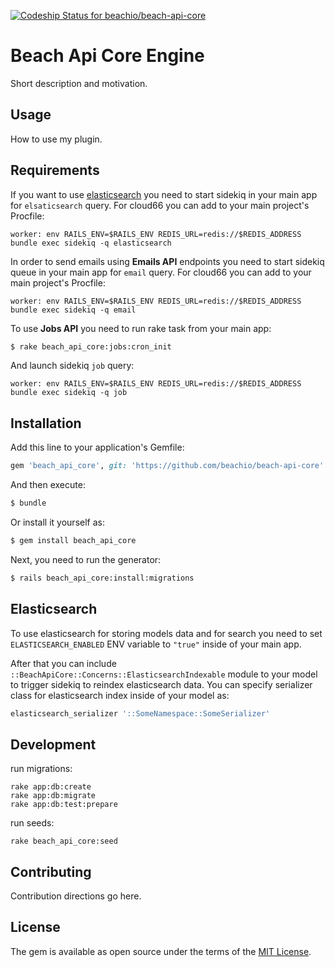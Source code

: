 [ ![Codeship Status for beachio/beach-api-core](https://app.codeship.com/projects/0589cfb0-ccde-0134-cf09-32338ebbb7ed/status?branch=master)](https://app.codeship.com/projects/200292)

# Beach Api Core Engine
Short description and motivation.

## Usage
How to use my plugin.

## Requirements
If you want to use [elasticsearch](#elasticsearch) you need to start sidekiq in your main app for `elsaticsearch` query.
For cloud66 you can add to your main project's Procfile:

```
worker: env RAILS_ENV=$RAILS_ENV REDIS_URL=redis://$REDIS_ADDRESS bundle exec sidekiq -q elasticsearch
```

In order to send emails using **Emails API** endpoints you need to start sidekiq queue in your main app for `email` query.
For cloud66 you can add to your main project's Procfile:

```
worker: env RAILS_ENV=$RAILS_ENV REDIS_URL=redis://$REDIS_ADDRESS bundle exec sidekiq -q email
```

To use **Jobs API** you need to run rake task from your main app:
```bash
$ rake beach_api_core:jobs:cron_init
```
And launch sidekiq `job` query:

```
worker: env RAILS_ENV=$RAILS_ENV REDIS_URL=redis://$REDIS_ADDRESS bundle exec sidekiq -q job
```

## Installation
Add this line to your application's Gemfile:

```ruby
gem 'beach_api_core', git: 'https://github.com/beachio/beach-api-core'
```

And then execute:
```bash
$ bundle
```

Or install it yourself as:
```bash
$ gem install beach_api_core
```

Next, you need to run the generator:
```bash
$ rails beach_api_core:install:migrations
```

## Elasticsearch
To use elasticsearch for storing models data and for search you need to set `ELASTICSEARCH_ENABLED` ENV variable to `"true"` inside of your main app.

After that you can include `::BeachApiCore::Concerns::ElasticsearchIndexable` module to your model to trigger sidekiq to reindex elasticsearch data.
You can specify serializer class for elasticsearch index inside of your model as:
```ruby
elasticsearch_serializer '::SomeNamespace::SomeSerializer'
```

## Development
run migrations:
```
rake app:db:create
rake app:db:migrate
rake app:db:test:prepare
```
run seeds:
```
rake beach_api_core:seed
```
## Contributing
Contribution directions go here.

## License
The gem is available as open source under the terms of the [MIT License](http://opensource.org/licenses/MIT).
